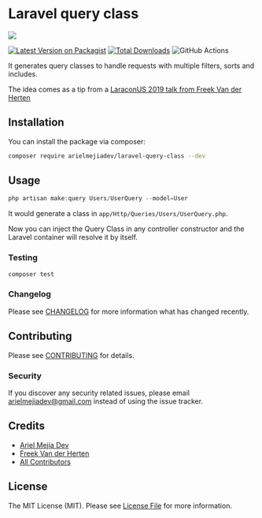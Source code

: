# Laravel query class

<img src="https://banners.beyondco.de/Laravel%20Query%20Class.png?theme=light&packageManager=composer+require&packageName=ArielMejiaDev%2Flaravel-query-class&pattern=ticTacToe&style=style_1&description=helps+to+handle+requests+with+multiple+filters%2C+sorts+and+includes&md=1&showWatermark=0&fontSize=100px&images=https%3A%2F%2Flaravel.com%2Fimg%2Flogomark.min.svg" />

[![Latest Version on Packagist](https://img.shields.io/packagist/v/arielmejiadev/laravel-query-class.svg?style=flat-square)](https://packagist.org/packages/arielmejiadev/laravel-query-class)
[![Total Downloads](https://img.shields.io/packagist/dt/arielmejiadev/laravel-query-class.svg?style=flat-square)](https://packagist.org/packages/arielmejiadev/laravel-query-class)
![GitHub Actions](https://github.com/arielmejiadev/laravel-query-class/actions/workflows/main.yml/badge.svg)

It generates query classes to handle requests with multiple filters, sorts and includes.

The idea comes as a tip from a <a target="_blank" href="https://youtu.be/FxACh4X-Xc0?t=1448">LaraconUS 2019 talk from Freek Van der Herten</a>

## Installation

You can install the package via composer:

```bash
composer require arielmejiadev/laravel-query-class --dev
```

## Usage

```php
php artisan make:query Users/UserQuery --model=User
```

It would generate a class in `app/Http/Queries/Users/UserQuery.php`.

Now you can inject the Query Class in any controller constructor and the Laravel container will resolve it by itself.

### Testing

```bash
composer test
```

### Changelog

Please see [CHANGELOG](CHANGELOG.md) for more information what has changed recently.

## Contributing

Please see [CONTRIBUTING](CONTRIBUTING.md) for details.

### Security

If you discover any security related issues, please email arielmejiadev@gmail.com instead of using the issue tracker.

## Credits

-   [Ariel Mejia Dev](https://github.com/arielmejiadev)
-   [Freek Van der Herten](https://github.com/freekmurze)
-   [All Contributors](../../contributors)

## License

The MIT License (MIT). Please see [License File](LICENSE.md) for more information.
